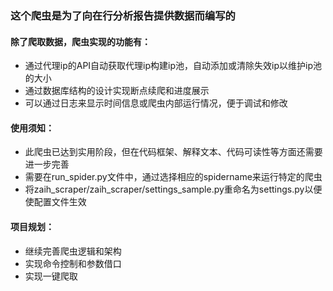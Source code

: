 ### 这个爬虫是为了向在行分析报告提供数据而编写的

#### 除了爬取数据，爬虫实现的功能有：
+ 通过代理ip的API自动获取代理ip构建ip池，自动添加或清除失效ip以维护ip池的大小
+ 通过数据库结构的设计实现断点续爬和进度展示
+ 可以通过日志来显示时间信息或爬虫内部运行情况，便于调试和修改


#### 使用须知：
+ 此爬虫已达到实用阶段，但在代码框架、解释文本、代码可读性等方面还需要进一步完善
+ 需要在run_spider.py文件中，通过选择相应的spidername来运行特定的爬虫
+ 将zaih_scraper/zaih_scraper/settings_sample.py重命名为settings.py以便使配置文件生效

#### 项目规划：
+ 继续完善爬虫逻辑和架构
+ 实现命令控制和参数借口
+ 实现一键爬取
